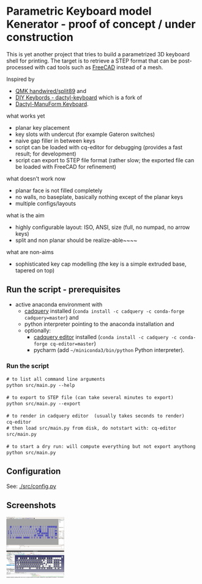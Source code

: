 # Parametric Keyboard model Kenerator - proof of concept / under construction
This is yet another project that tries to build a parametrized 3D keyboard shell for printing.
The target is to retrieve a STEP format that can be post-processed with cad tools 
such as [FreeCAD](https://www.freecadweb.org/) instead of a mesh. 

Inspired by
* [QMK handwired/split89](https://github.com/rubienr-kbd/qmk_firmware/tree/my-master/keyboards/handwired/split89) and 
* [DIY Keybords - dactyl-keyboard](https://github.com/diykeyboards/dactyl-keyboard) which is a fork of 
* [Dactyl-ManuForm Keyboard](https://github.com/tshort/dactyl-keyboard).


what works yet
* planar key placement
* key slots with undercut (for example Gateron switches)
* naive gap filler in between keys
* script can be loaded with cq-editor for debugging (provides a fast result; for development)
* script can export to STEP file format (rather slow; the exported file can be loaded with FreeCAD for refinement)

what doesn't work now
* planar face is not filled completely
* no walls, no baseplate, basically nothing except of the planar keys
* multiple configs/layouts

what is the aim
* highly configurable layout: ISO, ANSI, size (full, no numpad, no arrow keys)
* split and non planar should be realize-able~~~~

what are non-aims
* sophisticated key cap modelling (the key is a simple extruded base, tapered on top)
  
## Run the script - prerequisites

* active anaconda environment with 
  * [cadquery](https://cadquery.readthedocs.io/en/latest/installation.html) installed (`conda install -c cadquery -c conda-forge cadquery=master`) and 
  * python interpreter pointing to the anaconda installation and 
  * optionally: 
    * [cadquery editor](https://github.com/CadQuery/CQ-editor) installed (`conda install -c cadquery -c conda-forge cq-editor=master`)
    * pycharm (add `~/miniconda3/bin/python` Python interpreter).
  
### Run the script

    # to list all command line arguments
    python src/main.py --help
    
    # to export to STEP file (can take several minutes to export)
    python src/main.py --export

    # to render in cadquery editor  (usually takes seconds to render)
    cq-editor
    # then load src/main.py from disk, do notstart with: cq-editor src/main.py

    # to start a dry run: will compute everything but not export anythong
    python src/main.py

## Configuration
See: [./src/config.py](./src/config.py)

## Screenshots
<img src="./resources/cq-editor-example-01.png" width="30%" />
<br/>
<img src="./resources/freecad-example-01.png" width="30%" />
